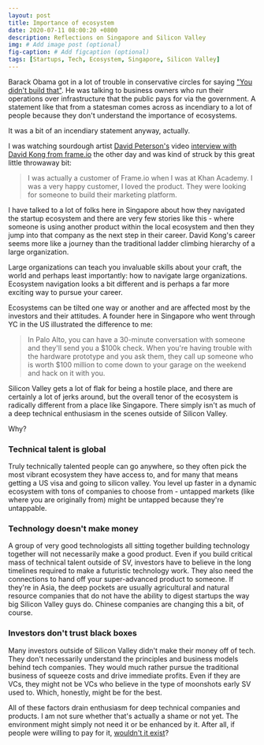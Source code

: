 ```yaml
---
layout: post
title: Importance of ecosystem
date: 2020-07-11 08:00:20 +0800
description: Reflections on Singapore and Silicon Valley
img: # Add image post (optional)
fig-caption: # Add figcaption (optional)
tags: [Startups, Tech, Ecosystem, Singapore, Silicon Valley]
---
```


Barack Obama got in a lot of trouble in conservative circles for saying ["You didn't build that"](https://www.youtube.com/watch?v=3bw9mHf_O98). He was talking to business owners who run their operations over infrastructure that the public pays for via the government. A statement like that from a statesman comes across as incendiary to a lot of people because they don't understand the importance of ecosystems.

It was a bit of an incendiary statement anyway, actually.

I was watching sourdough artist [David Peterson's](//davidlpeterson.com) video [interview with David Kong from frame.io](https://youtu.be/0oUMzwacsDM?t=108) the other day and was kind of struck by this great little throwaway bit:

>I was actually a customer of Frame.io when I was at Khan Academy.
>I was a very happy customer, I loved the product.
>They were looking for someone to build their marketing platform.

I have talked to a lot of folks here in Singapore about how they navigated the startup ecosystem and there are very few stories like this - where someone is using another product within the local ecosystem and then they jump into that company as the next step in their career. David Kong's career seems more like a journey than the traditional ladder climbing hierarchy of a large organization.

Large organizations can teach you invaluable skills about your craft, the world and perhaps least importantly: how to navigate large organizations. Ecosystem navigation looks a bit different and is perhaps a far more exciting way to pursue your career.

Ecosystems can be tilted one way or another and are affected most by the investors and their attitudes. A founder here in Singapore who went through YC in the US illustrated the difference to me:

>In Palo Alto, you can have a 30-minute conversation with someone and they'll send you a $100k check. When you're having trouble with the hardware prototype and you ask them, they call up someone who is worth $100 million to come down to your garage on the weekend and hack on it with you.

Silicon Valley gets a lot of flak for being a hostile place, and there are certainly a lot of jerks around, but the overall tenor of the ecosystem is radically different from a place like Singapore. There simply isn't as much of a deep technical enthusiasm in the scenes outside of Silicon Valley.

Why?

### Technical talent is global

Truly technically talented people can go anywhere, so they often pick the most vibrant ecosystem they have access to, and for many that means getting a US visa and going to silicon valley. You level up faster in a dynamic ecosystem with tons of companies to choose from - untapped markets (like where you are originally from) might be untapped because they're untappable.

### Technology doesn't make money

A group of very good technologists all sitting together building technology together will not necessarily make a good product. Even if you build critical mass of technical talent outside of SV, investors have to believe in the long timelines required to make a futuristic technology work. They also need the connections to hand off your super-advanced product to someone. If they're in Asia, the deep pockets are usually agricultural and natural resource companies that do not have the ability to digest startups the way big Silicon Valley guys do. Chinese companies are changing this a bit, of course.

### Investors don't trust black boxes

Many investors outside of Silicon Valley didn't make their money off of tech. They don't necessarily understand the principles and business models behind tech companies. They would much rather pursue the traditional business of squeeze costs and drive immediate profits. Even if they are VCs, they might not be VCs who believe in the type of moonshots early SV used to. Which, honestly, might be for the best.

All of these factors drain enthusiasm for deep technical companies and products. I am not sure whether that's actually a shame or not yet. The environment might simply not need it or be enhanced by it. After all, if people were willing to pay for it, [wouldn't it exist](https://www.investopedia.com/terms/e/efficientmarkethypothesis.asp)?
